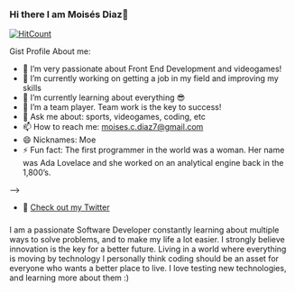 ### Hi there I am Moisés Diaz👋

[![HitCount](http://hits.dwyl.com/moises-diaz/moises-diaz.svg)](http://hits.dwyl.com/moises-diaz/moises-diaz)

Gist Profile About me:

- 🤩 I’m very passionate about Front End Development and videogames!
- 🔭 I’m currently working on getting a job in my field and improving my skills
- 🌱 I’m currently learning about everything 😎
- 👯 I’m a team player. Team work is the key to success!
- 💬 Ask me about: sports, videogames, coding, etc
- 📫 How to reach me: moises.c.diaz7@gmail.com
- 😄 Nicknames: Moe
- ⚡ Fun fact: The first programmer in the world was a woman. Her name was Ada Lovelace and she worked on an analytical engine back in the 1,800’s.

-->

- 🐣 [Check out my Twitter](https://twitter.com/Soytwiter0)

### 

I am a passionate Software Developer constantly learning about multiple ways to solve problems, and to make my life a lot easier. I strongly believe innovation is the key for a better future. Living in a world where everything is moving by technology I personally think coding should be an asset for everyone who wants a better place to live. I love testing new technologies, and learning more about them :)

